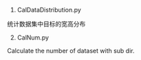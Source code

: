1. CalDataDistribution.py 

统计数据集中目标的宽高分布

2. CalNum.py

Calculate the number of dataset with sub dir.

